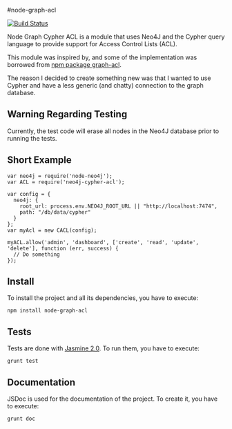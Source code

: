 #node-graph-acl

[![Build Status](https://travis-ci.org/willmitchell/neo4j-cypher-acl.svg?branch=master)](https://travis-ci.org/willmitchell/neo4j-cypher-acl)

Node Graph Cypher ACL is a module that uses Neo4J and the Cypher query language to provide support for
Access Control Lists (ACL).

This module was inspired by, and some of the implementation was borrowed from [npm package graph-acl](https://github.com/ydigital-factory/node-graph-acl).

The reason I decided to create something new was that I wanted to use Cypher and have a less generic (and chatty) connection to the graph database.

## Warning Regarding Testing

Currently, the test code will erase all nodes in the Neo4J database prior to running the tests.

## Short Example

```
var neo4j = require('node-neo4j');
var ACL = require('neo4j-cypher-acl');

var config = {
  neo4j: {
    root_url: process.env.NEO4J_ROOT_URL || "http://localhost:7474",
    path: "/db/data/cypher"
  }
};
var myAcl = new CACL(config);

myACL.allow('admin', 'dashboard', ['create', 'read', 'update', 'delete'], function (err, success) {
  // Do something
});

```


## Install

To install the project and all its dependencies, you have to execute:
```
npm install node-graph-acl
```

## Tests

Tests are done with [Jasmine 2.0](http://jasmine.github.io/2.0/introduction.html). To run them, you have to execute:
```
grunt test
```

## Documentation

JSDoc is used for the documentation of the project. To create it, you have to execute:
```
grunt doc
```

